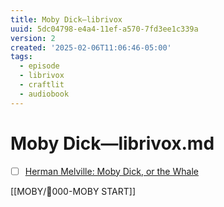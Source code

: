```yaml
---
title: Moby Dick—librivox
uuid: 5dc04798-e4a4-11ef-a570-7fd3ee1c339a
version: 2
created: '2025-02-06T11:06:46-05:00'
tags:
  - episode
  - librivox
  - craftlit
  - audiobook
---
```

# Moby Dick—librivox.md



- [ ] [Herman Melville: Moby Dick, or the Whale](https://librivox.app/book/753) <!-- {"uuid":"1316ba23-1a39-45c4-bcc9-4f2417fc87a2"} -->

[[MOBY/🎤000-MOBY START]]
